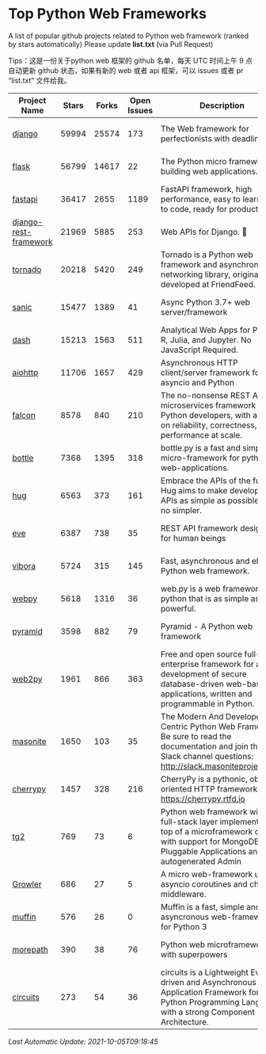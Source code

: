 # Top Python Web Frameworks
A list of popular github projects related to Python web framework (ranked by stars automatically)
Please update **list.txt** (via Pull Request)

Tips：这是一份关于python web 框架的 github 名单，每天 UTC 时间上午 9 点自动更新 github 状态，如果有新的 web 或者 api 框架，可以 issues 或者 pr “list.txt” 文件给我。

| Project Name | Stars | Forks | Open Issues | Description | Last Commit |
| ------------ | ----- | ----- | ----------- | ----------- | ----------- |
| [django](https://github.com/django/django) | 59994 | 25574 | 173 | The Web framework for perfectionists with deadlines. | 2021-10-05 08:48:37 |
| [flask](https://github.com/pallets/flask) | 56799 | 14617 | 22 | The Python micro framework for building web applications. | 2021-10-04 14:36:44 |
| [fastapi](https://github.com/tiangolo/fastapi) | 36417 | 2655 | 1189 | FastAPI framework, high performance, easy to learn, fast to code, ready for production | 2021-10-05 09:17:56 |
| [django-rest-framework](https://github.com/encode/django-rest-framework) | 21969 | 5885 | 253 | Web APIs for Django. 🎸 | 2021-09-27 09:01:47 |
| [tornado](https://github.com/tornadoweb/tornado) | 20218 | 5420 | 249 | Tornado is a Python web framework and asynchronous networking library, originally developed at FriendFeed. | 2021-08-26 18:53:13 |
| [sanic](https://github.com/sanic-org/sanic) | 15477 | 1389 | 41 | Async Python 3.7+ web server/framework | Build fast. Run fast. | 2021-10-02 22:02:56 |
| [dash](https://github.com/plotly/dash) | 15213 | 1563 | 511 | Analytical Web Apps for Python, R, Julia, and Jupyter. No JavaScript Required. | 2021-10-04 15:14:18 |
| [aiohttp](https://github.com/aio-libs/aiohttp) | 11706 | 1657 | 429 | Asynchronous HTTP client/server framework for asyncio and Python | 2021-10-04 16:32:47 |
| [falcon](https://github.com/falconry/falcon) | 8578 | 840 | 210 | The no-nonsense REST API and microservices framework for Python developers, with a focus on reliability, correctness, and performance at scale. | 2021-10-01 18:22:02 |
| [bottle](https://github.com/bottlepy/bottle) | 7368 | 1395 | 318 | bottle.py is a fast and simple micro-framework for python web-applications. | 2021-07-07 11:39:42 |
| [hug](https://github.com/hugapi/hug) | 6563 | 373 | 161 | Embrace the APIs of the future. Hug aims to make developing APIs as simple as possible, but no simpler. | 2020-08-10 05:07:26 |
| [eve](https://github.com/pyeve/eve) | 6387 | 738 | 35 | REST API framework designed for human beings | 2021-03-14 16:47:07 |
| [vibora](https://github.com/vibora-io/vibora) | 5724 | 315 | 145 | Fast, asynchronous and elegant Python web framework. | 2019-02-11 10:54:12 |
| [webpy](https://github.com/webpy/webpy) | 5618 | 1316 | 36 | web.py is a web framework for python that is as simple as it is powerful.  | 2021-09-02 01:55:31 |
| [pyramid](https://github.com/Pylons/pyramid) | 3598 | 882 | 79 | Pyramid - A Python web framework | 2021-03-15 06:21:30 |
| [web2py](https://github.com/web2py/web2py) | 1961 | 866 | 363 | Free and open source full-stack enterprise framework for agile development of secure database-driven web-based applications, written and programmable in Python. | 2021-06-26 20:08:50 |
| [masonite](https://github.com/MasoniteFramework/masonite) | 1650 | 103 | 35 | The Modern And Developer Centric Python Web Framework. Be sure to read the documentation and join the Slack channel questions: http://slack.masoniteproject.com | 2021-07-25 17:04:00 |
| [cherrypy](https://github.com/cherrypy/cherrypy) | 1457 | 328 | 216 | CherryPy is a pythonic, object-oriented HTTP framework.      https://cherrypy.rtfd.io | 2021-09-07 18:10:09 |
| [tg2](https://github.com/TurboGears/tg2) | 769 | 73 | 6 | Python web framework with full-stack layer implemented on top of a microframework core with support for MongoDB, Pluggable Applications and autogenerated Admin | 2021-05-26 09:26:31 |
| [Growler](https://github.com/pyGrowler/Growler) | 686 | 27 | 5 | A micro web-framework using asyncio coroutines and chained middleware. | 2020-03-08 07:51:41 |
| [muffin](https://github.com/klen/muffin) | 576 | 26 | 0 | Muffin is a fast, simple and asyncronous web-framework for Python 3 | 2021-09-15 07:58:25 |
| [morepath](https://github.com/morepath/morepath) | 390 | 38 | 76 | Python web microframework with superpowers | 2021-04-18 14:33:02 |
| [circuits](https://github.com/circuits/circuits) | 273 | 54 | 36 | circuits is a Lightweight Event driven and Asynchronous Application Framework for the Python Programming Language with a strong Component Architecture. | 2021-08-20 21:22:45 |

*Last Automatic Update: 2021-10-05T09:18:45*